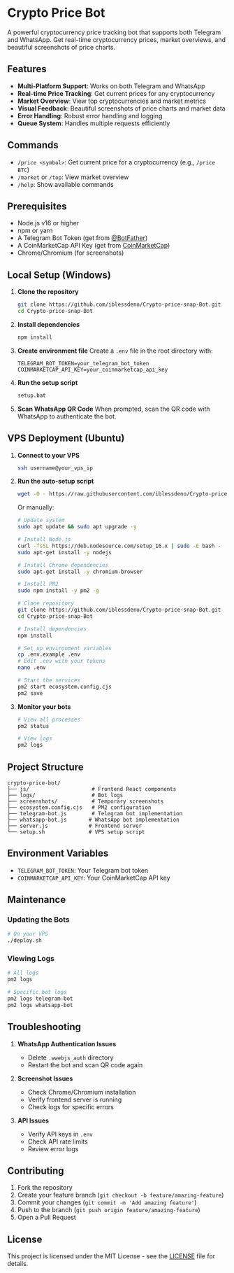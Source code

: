 # Crypto Price Bot 

A powerful cryptocurrency price tracking bot that supports both Telegram and WhatsApp. Get real-time cryptocurrency prices, market overviews, and beautiful screenshots of price charts.

## Features 

- **Multi-Platform Support**: Works on both Telegram and WhatsApp
- **Real-time Price Tracking**: Get current prices for any cryptocurrency
- **Market Overview**: View top cryptocurrencies and market metrics
- **Visual Feedback**: Beautiful screenshots of price charts and market data
- **Error Handling**: Robust error handling and logging
- **Queue System**: Handles multiple requests efficiently

## Commands 

- `/price <symbol>`: Get current price for a cryptocurrency (e.g., `/price BTC`)
- `/market` or `/top`: View market overview
- `/help`: Show available commands

## Prerequisites 

- Node.js v16 or higher
- npm or yarn
- A Telegram Bot Token (get from [@BotFather](https://t.me/botfather))
- A CoinMarketCap API Key (get from [CoinMarketCap](https://coinmarketcap.com/api/))
- Chrome/Chromium (for screenshots)

## Local Setup (Windows) 

1. **Clone the repository**
   ```bash
   git clone https://github.com/iblessdeno/Crypto-price-snap-Bot.git
   cd Crypto-price-snap-Bot
   ```

2. **Install dependencies**
   ```bash
   npm install
   ```

3. **Create environment file**
   Create a `.env` file in the root directory with:
   ```env
   TELEGRAM_BOT_TOKEN=your_telegram_bot_token
   COINMARKETCAP_API_KEY=your_coinmarketcap_api_key
   ```

4. **Run the setup script**
   ```bash
   setup.bat
   ```

5. **Scan WhatsApp QR Code**
   When prompted, scan the QR code with WhatsApp to authenticate the bot.

## VPS Deployment (Ubuntu) 

1. **Connect to your VPS**
   ```bash
   ssh username@your_vps_ip
   ```

2. **Run the auto-setup script**
   ```bash
   wget -O - https://raw.githubusercontent.com/iblessdeno/Crypto-price-snap-Bot/main/setup.sh | bash

   ```

   Or manually:
   ```bash
   # Update system
   sudo apt update && sudo apt upgrade -y

   # Install Node.js
   curl -fsSL https://deb.nodesource.com/setup_16.x | sudo -E bash -
   sudo apt-get install -y nodejs

   # Install Chrome dependencies
   sudo apt-get install -y chromium-browser

   # Install PM2
   sudo npm install -y pm2 -g

   # Clone repository
   git clone https://github.com/iblessdeno/Crypto-price-snap-Bot.git
   cd Crypto-price-snap-Bot

   # Install dependencies
   npm install

   # Set up environment variables
   cp .env.example .env
   # Edit .env with your tokens
   nano .env

   # Start the services
   pm2 start ecosystem.config.cjs
   pm2 save
   ```

3. **Monitor your bots**
   ```bash
   # View all processes
   pm2 status

   # View logs
   pm2 logs
   ```

## Project Structure 

```
crypto-price-bot/
├── js/                    # Frontend React components
├── logs/                  # Bot logs
├── screenshots/           # Temporary screenshots
├── ecosystem.config.cjs   # PM2 configuration
├── telegram-bot.js        # Telegram bot implementation
├── whatsapp-bot.js       # WhatsApp bot implementation
├── server.js             # Frontend server
└── setup.sh              # VPS setup script
```

## Environment Variables 

- `TELEGRAM_BOT_TOKEN`: Your Telegram bot token
- `COINMARKETCAP_API_KEY`: Your CoinMarketCap API key

## Maintenance 

### Updating the Bots
```bash
# On your VPS
./deploy.sh
```

### Viewing Logs
```bash
# All logs
pm2 logs

# Specific bot logs
pm2 logs telegram-bot
pm2 logs whatsapp-bot
```

## Troubleshooting 

1. **WhatsApp Authentication Issues**
   - Delete `.wwebjs_auth` directory
   - Restart the bot and scan QR code again

2. **Screenshot Issues**
   - Check Chrome/Chromium installation
   - Verify frontend server is running
   - Check logs for specific errors

3. **API Issues**
   - Verify API keys in `.env`
   - Check API rate limits
   - Review error logs

## Contributing 

1. Fork the repository
2. Create your feature branch (`git checkout -b feature/amazing-feature`)
3. Commit your changes (`git commit -m 'Add amazing feature'`)
4. Push to the branch (`git push origin feature/amazing-feature`)
5. Open a Pull Request

## License 

This project is licensed under the MIT License - see the [LICENSE](LICENSE) file for details.

